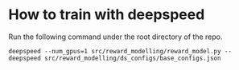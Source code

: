 # How to train with deepspeed
Run the following command under the root directory of the repo.
```shell
deepspeed --num_gpus=1 src/reward_modelling/reward_model.py --deepspeed src/reward_modelling/ds_configs/base_configs.json
```